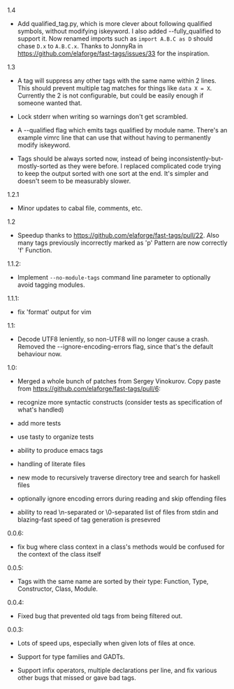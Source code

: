 1.4

* Add qualified_tag.py, which is more clever about following qualified symbols,
without modifying iskeyword.  I also added --fully_qualified to support it.
Now renamed imports such as `import A.B.C as D` should chase `D.x` to
`A.B.C.x`.  Thanks to JonnyRa in https://github.com/elaforge/fast-tags/issues/33
for the inspiration.

1.3

* A tag will suppress any other tags with the same name within 2 lines.
This should prevent multiple tag matches for things like `data X = X`.
Currently the 2 is not configurable, but could be easily enough if someone
wanted that.

* Lock stderr when writing so warnings don't get scrambled.

* A --qualified flag which emits tags qualified by module name.  There's an
example vimrc line that can use that without having to permanently modify
iskeyword.

* Tags should be always sorted now, instead of being
inconsistently-but-mostly-sorted as they were before.  I replaced
complicated code trying to keep the output sorted with one sort at the end.
It's simpler and doesn't seem to be measurably slower.

1.2.1

* Minor updates to cabal file, comments, etc.

1.2

* Speedup thanks to <https://github.com/elaforge/fast-tags/pull/22>.
Also many tags previously incorrectly marked as 'p' Pattern are now
correctly 'f' Function.

1.1.2:

* Implement `--no-module-tags` command line parameter to optionally avoid
tagging modules.

1.1.1:

* fix 'format' output for vim

1.1:

* Decode UTF8 leniently, so non-UTF8 will no longer cause a crash.  Removed
the --ignore-encoding-errors flag, since that's the default behaviour now.

1.0:

* Merged a whole bunch of patches from Sergey Vinokurov.  Copy paste from
<https://github.com/elaforge/fast-tags/pull/6>:

* recognize more syntactic constructs (consider tests as specification of
what's handled)

* add more tests

* use tasty to organize tests

* ability to produce emacs tags

* handling of literate files

* new mode to recursively traverse directory tree and search for haskell files

* optionally ignore encoding errors during reading and skip offending files

* ability to read \n-separated or \0-separated list of files from stdin
and blazing-fast speed of tag generation is presevred

0.0.6:

* fix bug where class context in a class's methods would be confused for the
context of the class itself

0.0.5:

* Tags with the same name are sorted by their type: Function, Type,
Constructor, Class, Module.

0.0.4:

* Fixed bug that prevented old tags from being filtered out.

0.0.3:

* Lots of speed ups, especially when given lots of files at once.

* Support for type families and GADTs.

* Support infix operators, multiple declarations per line, and fix various
other bugs that missed or gave bad tags.
